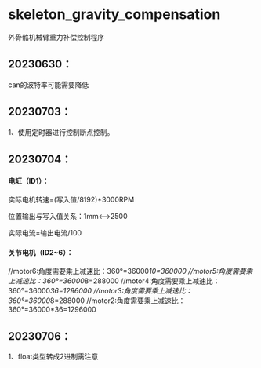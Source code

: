 # skeleton_gravity_compensation
外骨骼机械臂重力补偿控制程序



## 20230630：

can的波特率可能需要降低

## 20230703：

1、使用定时器进行控制断点控制。

## 20230704：

#### 电缸（ID1）：

实际电机转速=(写入值/8192)*3000RPM

位置输出与写入值关系：1mm<-->2500

实际电流=输出电流/100

#### 关节电机（ID2~6）：

//motor6:角度需要乘上减速比：360°=36000*10=360000
//motor5:角度需要乘上减速比：360°=36000*8=288000
//motor4:角度需要乘上减速比：360°=36000*36=1296000
//motor3:角度需要乘上减速比：360°=36000*8=288000
//motor2:角度需要乘上减速比：360°=36000*36=1296000

## 20230706：

1、float类型转成2进制需注意